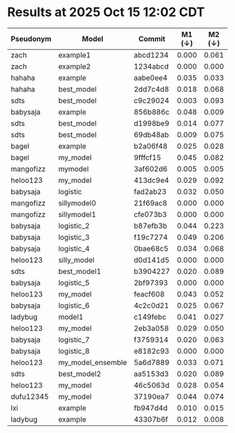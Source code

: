 # Results at 2025 Oct 15 12:02 CDT
| Pseudonym | Model | Commit | M1 (↓) | M2 (↓) | M3 (↓) | M4 (↑) | M5 (↑)|
|--- | --- | --- | --- | --- | --- | --- | ---|
|zach | example1 | abcd1234 | 0.000 | 0.061 | 0.000 | 1.000 | 1.000|
|zach | example2 | 1234abcd | 0.000 | 0.000 | 0.774 | 0.226 | 0.369|
|hahaha | example | aabe0ee4 | 0.035 | 0.033 | 0.274 | 0.492 | 0.277|
|hahaha | best_model | 2dd7c4d8 | 0.018 | 0.068 | 0.009 | 0.816 | 0.424|
|sdts | best_model | c9c29024 | 0.003 | 0.093 | 0.015 | 0.792 | 0.490|
|babysaja | example | 856b886c | 0.048 | 0.009 | 0.274 | 0.497 | 0.286|
|sdts | best_model | d1998be9 | 0.014 | 0.077 | 0.017 | 0.793 | 0.490|
|sdts | best_model | 69db48ab | 0.009 | 0.075 | 0.020 | 0.791 | 0.495|
|bagel | example | b2a06f48 | 0.025 | 0.028 | 0.274 | 0.504 | 0.298|
|bagel | my_model | 9fffcf15 | 0.045 | 0.082 | 0.030 | 0.845 | 0.516|
|mangofizz | mymodel | 3af602d6 | 0.005 | 0.005 | 0.229 | 0.766 | 0.040|
|heloo123 | my_model | 413dc9e4 | 0.029 | 0.092 | 0.059 | 0.794 | 0.494|
|babysaja | logistic | fad2ab23 | 0.032 | 0.050 | 0.061 | 0.812 | 0.381|
|mangofizz | sillymodel0 | 21f69ac8 | 0.000 | 0.000 | 0.774 | 0.774 | 0.000|
|mangofizz | sillymodel1 | cfe073b3 | 0.000 | 0.000 | 0.774 | 0.226 | 0.369|
|babysaja | logistic_2 | b87efb3b | 0.044 | 0.223 | 0.046 | 0.673 | 0.405|
|babysaja | logistic_3 | f19c7274 | 0.049 | 0.206 | 0.063 | 0.695 | 0.418|
|babysaja | logistic_4 | 0bae68c5 | 0.034 | 0.068 | 0.007 | 0.814 | 0.406|
|heloo123 | silly_model | d0d141d5 | 0.000 | 0.000 | 0.226 | 0.774 | 0.000|
|sdts | best_model1 | b3904227 | 0.020 | 0.089 | 0.015 | 0.791 | 0.483|
|babysaja | logistic_5 | 2bf97393 | 0.000 | 0.000 | 0.007 | 0.774 | 0.000|
|heloo123 | my_model | feacf608 | 0.043 | 0.052 | 0.011 | 0.804 | 0.394|
|babysaja | logistic_6 | 4c2c0d21 | 0.025 | 0.067 | 0.009 | 0.817 | 0.431|
|ladybug | model1 | c149febc | 0.041 | 0.027 | 0.342 | 0.656 | 0.347|
|heloo123 | my_model | 2eb3a058 | 0.029 | 0.050 | 0.008 | 0.806 | 0.402|
|babysaja | logistic_7 | f3759314 | 0.020 | 0.063 | 0.038 | 0.802 | 0.415|
|babysaja | logistic_8 | e8182c93 | 0.000 | 0.000 | 0.226 | 0.774 | 0.000|
|heloo123 | my_model_ensemble | 5a6d7889 | 0.033 | 0.071 | 0.008 | 0.800 | 0.449|
|sdts | best_model2 | aa5153d3 | 0.020 | 0.089 | 0.015 | 0.791 | 0.483|
|heloo123 | my_model | 46c5063d | 0.028 | 0.054 | 0.007 | 0.804 | 0.385|
|dufu12345 | my_model | 37190ea7 | 0.044 | 0.074 | 0.010 | 0.814 | 0.420|
|lxi | example | fb947d4d | 0.010 | 0.015 | 0.064 | 0.769 | 0.117|
|ladybug | example | 43307b6f | 0.012 | 0.008 | 0.274 | 0.499 | 0.286|
